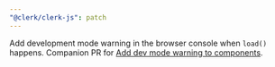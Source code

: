 ```yaml
---
"@clerk/clerk-js": patch
---
```


Add development mode warning in the browser console when `load()` happens. Companion PR for [Add dev mode warning to components](https://github.com/clerk/javascript/pull/3870).
